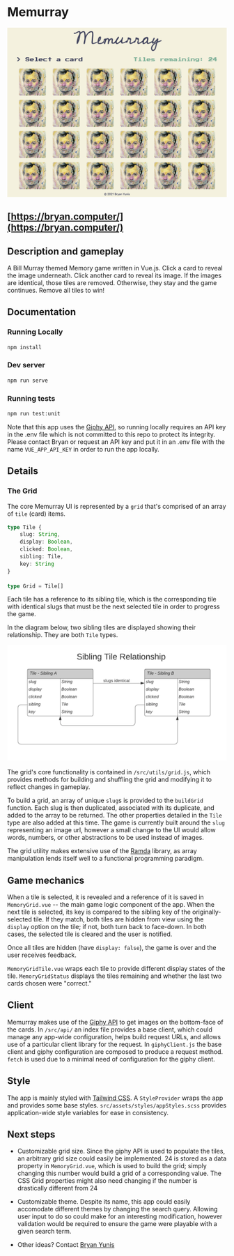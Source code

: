 # Memurray

[![Memurray Screenshot](./memurray-screen.png)](https://bryan.computer)

## [https://bryan.computer/](https://bryan.computer/)

## Description and gameplay

A Bill Murray themed Memory game written in Vue.js. Click a card to reveal the image underneath. Click another card to reveal its image. If the images are identical, those tiles are removed. Otherwise, they stay and the game continues. Remove all tiles to win!

## Documentation

### Running Locally

```sh
npm install
```

### Dev server

```sh
npm run serve
```

### Running tests

```sh
npm run test:unit
```

Note that this app uses the [Giphy API](https://developers.giphy.com/), so running locally requires an API key in the .env file which is not committed to this repo to protect its integrity. Please contact Bryan or request an API key and put it in an .env file with the name `VUE_APP_API_KEY` in order to run the app locally.

## Details

### The Grid

The core Memurray UI is represented by a `grid` that's comprised of an array of `tile` (card) items.

```ts
type Tile {
    slug: String,
    display: Boolean,
    clicked: Boolean,
    sibling: Tile,
    key: String
}

type Grid = Tile[]
```

Each tile has a reference to its sibling tile, which is the corresponding tile with identical slugs that must be the next selected tile in order to progress the game.

In the diagram below, two sibling tiles are displayed showing their relationship. They are both `Tile` types.

![Sibling Tile Relationship](./sibling-tile-diagram.png)

The grid's core functionality is contained in `/src/utils/grid.js`, which provides methods for building and shuffling the grid and modifying it to reflect changes in gameplay.

To build a grid, an array of unique `slug`s is provided to the `buildGrid` function. Each slug is then duplicated, associated with its duplicate, and added to the array to be returned. The other properties detailed in the `Tile` type are also added at this time. The game is currently built around the `slug` representing an image url, however a small change to the UI would allow words, numbers, or other abstractions to be used instead of images.

The grid utility makes extensive use of the [Ramda](https://ramdajs.com/) library, as array manipulation lends itself well to a functional programming paradigm.

## Game mechanics

When a tile is selected, it is revealed and a reference of it is saved in `MemoryGrid.vue` -- the main game logic component of the app. When the next tile is selected, its key is compared to the sibling key of the originally-selected tile. If they match, both tiles are hidden from view using the `display` option on the tile; if not, both turn back to face-down. In both cases, the selected tile is cleared and the user is notified.

Once all tiles are hidden (have `display: false`), the game is over and the user receives feedback.

`MemoryGridTile.vue` wraps each tile to provide different display states of the tile. `MemoryGridStatus` displays the tiles remaining and whether the last two cards chosen were "correct."

## Client

Memurray makes use of the [Giphy API](https://developers.giphy.com/) to get images on the bottom-face of the cards. In `/src/api/` an index file provides a base client, which could manage any app-wide configuration, helps build request URLs, and allows use of a particular client library for the request. In `giphyClient.js` the base client and giphy configuration are composed to produce a request method. `fetch` is used due to a minimal need of configuration for the giphy client.

## Style

The app is mainly styled with [Tailwind CSS](https://tailwindcss.com/). A `StyleProvider` wraps the app and provides some base styles. `src/assets/styles/appStyles.scss` provides application-wide style variables for ease in consistency.

## Next steps

* Customizable grid size. Since the giphy API is used to populate the tiles, an arbitrary grid size could easily be implemented. 24 is stored as a data property in `MemoryGrid.vue`, which is used to build the grid; simply changing this number would build a grid of a corresponding value. The CSS Grid properties might also need changing if the number is drastically different from 24

* Customizable theme. Despite its name, this app could easily accomodate different themes by changing the search query. Allowing user input to do so could make for an interesting modification, however validation would be required to ensure the game were playable with a given search term.

* Other ideas? Contact [Bryan Yunis](https://github.com/bry-an/)